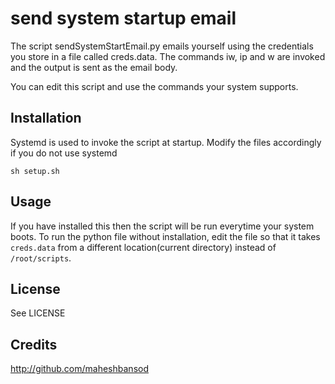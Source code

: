 # send system startup email
The script sendSystemStartEmail.py emails yourself using the credentials you store in a file called creds.data. The commands iw, ip and w are invoked and the output is sent as the email body.  

You can edit this script and use the commands your system supports.  

## Installation
Systemd is used to invoke the script at startup. Modify the files accordingly if you do not use systemd

```
sh setup.sh
```

## Usage
If you have installed this then the script will be run everytime your system boots. To run the python file without installation, edit the file so that it takes `creds.data` from a different location(current directory) instead of `/root/scripts`.

## License
See LICENSE

## Credits
http://github.com/maheshbansod
